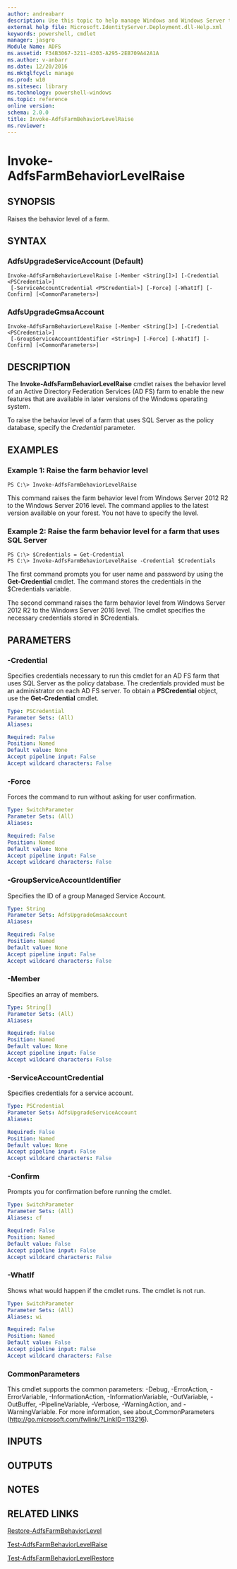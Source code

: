 ```yaml
---
author: andreabarr
description: Use this topic to help manage Windows and Windows Server technologies with Windows PowerShell.
external help file: Microsoft.IdentityServer.Deployment.dll-Help.xml
keywords: powershell, cmdlet
manager: jasgro
Module Name: ADFS
ms.assetid: F34B3067-3211-4303-A295-2EB709A42A1A
ms.author: v-anbarr
ms.date: 12/20/2016
ms.mktglfcycl: manage
ms.prod: w10
ms.sitesec: library
ms.technology: powershell-windows
ms.topic: reference
online version: 
schema: 2.0.0
title: Invoke-AdfsFarmBehaviorLevelRaise
ms.reviewer:
---
```


# Invoke-AdfsFarmBehaviorLevelRaise

## SYNOPSIS
Raises the behavior level of a farm.

## SYNTAX

### AdfsUpgradeServiceAccount (Default)
```
Invoke-AdfsFarmBehaviorLevelRaise [-Member <String[]>] [-Credential <PSCredential>]
 [-ServiceAccountCredential <PSCredential>] [-Force] [-WhatIf] [-Confirm] [<CommonParameters>]
```

### AdfsUpgradeGmsaAccount
```
Invoke-AdfsFarmBehaviorLevelRaise [-Member <String[]>] [-Credential <PSCredential>]
 [-GroupServiceAccountIdentifier <String>] [-Force] [-WhatIf] [-Confirm] [<CommonParameters>]
```

## DESCRIPTION
The **Invoke-AdfsFarmBehaviorLevelRaise** cmdlet raises the behavior level of an Active Directory Federation Services (AD FS) farm to enable the new features that are available in later versions of the Windows operating system.

To raise the behavior level of a farm that uses SQL Server as the policy database, specify the *Credential* parameter.

## EXAMPLES

### Example 1: Raise the farm behavior level
```
PS C:\> Invoke-AdfsFarmBehaviorLevelRaise
```

This command raises the farm behavior level from Windows Server 2012 R2 to the Windows Server 2016 level.
The command applies to the latest version available on your forest.
You not have to specify the level.

### Example 2: Raise the farm behavior level for a farm that uses SQL Server
```
PS C:\> $Credentials = Get-Credential
PS C:\> Invoke-AdfsFarmBehaviorLevelRaise -Credential $Credentials
```

The first command prompts you for user name and password by using the **Get-Credential** cmdlet.
The command stores the credentials in the $Credentials variable.

The second command raises the farm behavior level from Windows Server 2012 R2 to the Windows Server 2016 level.
The cmdlet specifies the necessary credentials stored in $Credentials.

## PARAMETERS

### -Credential
Specifies credentials necessary to run this cmdlet for an AD FS farm that uses SQL Server as the policy database.
The credentials provided must be an administrator on each AD FS server.
To obtain a **PSCredential** object, use the **Get-Credential** cmdlet.

```yaml
Type: PSCredential
Parameter Sets: (All)
Aliases: 

Required: False
Position: Named
Default value: None
Accept pipeline input: False
Accept wildcard characters: False
```

### -Force
Forces the command to run without asking for user confirmation.

```yaml
Type: SwitchParameter
Parameter Sets: (All)
Aliases: 

Required: False
Position: Named
Default value: None
Accept pipeline input: False
Accept wildcard characters: False
```

### -GroupServiceAccountIdentifier
Specifies the ID of a group Managed Service Account.

```yaml
Type: String
Parameter Sets: AdfsUpgradeGmsaAccount
Aliases: 

Required: False
Position: Named
Default value: None
Accept pipeline input: False
Accept wildcard characters: False
```

### -Member
Specifies an array of members.

```yaml
Type: String[]
Parameter Sets: (All)
Aliases: 

Required: False
Position: Named
Default value: None
Accept pipeline input: False
Accept wildcard characters: False
```

### -ServiceAccountCredential
Specifies credentials for a service account.

```yaml
Type: PSCredential
Parameter Sets: AdfsUpgradeServiceAccount
Aliases: 

Required: False
Position: Named
Default value: None
Accept pipeline input: False
Accept wildcard characters: False
```

### -Confirm
Prompts you for confirmation before running the cmdlet.

```yaml
Type: SwitchParameter
Parameter Sets: (All)
Aliases: cf

Required: False
Position: Named
Default value: False
Accept pipeline input: False
Accept wildcard characters: False
```

### -WhatIf
Shows what would happen if the cmdlet runs.
The cmdlet is not run.

```yaml
Type: SwitchParameter
Parameter Sets: (All)
Aliases: wi

Required: False
Position: Named
Default value: False
Accept pipeline input: False
Accept wildcard characters: False
```

### CommonParameters
This cmdlet supports the common parameters: -Debug, -ErrorAction, -ErrorVariable, -InformationAction, -InformationVariable, -OutVariable, -OutBuffer, -PipelineVariable, -Verbose, -WarningAction, and -WarningVariable. For more information, see about_CommonParameters (http://go.microsoft.com/fwlink/?LinkID=113216).

## INPUTS

## OUTPUTS

## NOTES

## RELATED LINKS

[Restore-AdfsFarmBehaviorLevel](./Restore-AdfsFarmBehaviorLevel.md)

[Test-AdfsFarmBehaviorLevelRaise](./Test-AdfsFarmBehaviorLevelRaise.md)

[Test-AdfsFarmBehaviorLevelRestore](./Test-AdfsFarmBehaviorLevelRestore.md)


